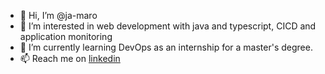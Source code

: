- 👋 Hi, I’m @ja-maro
- 👀 I’m interested in web development with java and typescript, CICD and application monitoring
- 🌱 I’m currently learning DevOps as an internship for a master's degree.
- 📫 Reach me on [linkedin](https://www.linkedin.com/in/jean-antoine-maro)

<!---
ja-maro/ja-maro is a ✨ special ✨ repository because its `README.md` (this file) appears on your GitHub profile.
You can click the Preview link to take a look at your changes.
--->
